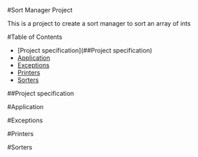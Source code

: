 #Sort Manager Project

This is a project to create a sort manager to sort an array of ints

#Table of Contents
* [Project specification](##Project specification)
* [Application](#Application)
* [Exceptions](#Exceptions)
* [Printers](#Printers)
* [Sorters](#Sorters)

##Project specification

#Application

#Exceptions

#Printers

#Sorters
